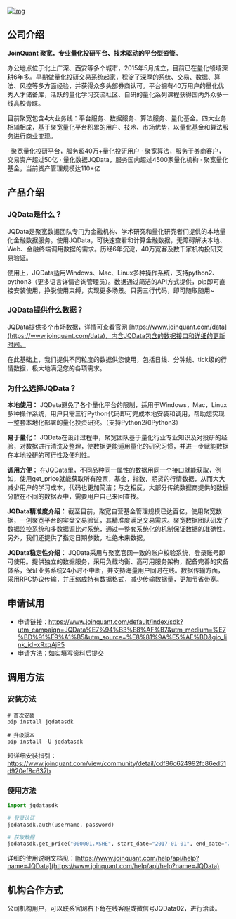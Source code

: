 [![img](https://raw.githubusercontent.com/JoinQuant/jqdatasdk/master/logo.png)](https://raw.githubusercontent.com/JoinQuant/jqdatasdk/master/logo.png)

## 公司介绍

**JoinQuant 聚宽，专业量化投研平台、技术驱动的平台型资管。**

办公地点位于北上广深、西安等多个城市，2015年5月成立，目前已在量化领域深耕6年多。早期做量化投研交易系统起家，积淀了深厚的系统、交易、数据、算法、风控等多方面经验，并获得众多头部券商认可。平台拥有40万用户的量化优秀人才储备库，活跃的量化学习交流社区、自研的量化系列课程获得国内外众多一线高校青睐。

目前聚宽包含4大业务线：平台服务、数据服务、算法服务、量化基金。四大业务相辅相成，基于聚宽量化平台积累的用户、技术、市场优势，以量化基金和算法服务进行商业变现。

·  聚宽量化投研平台，服务超40万+量化投研用户
·  聚宽算法，服务于券商客户，交易资产超过50亿
·  量化数据JQData，服务国内超过4500家量化机构
·  聚宽量化基金，当前资产管理规模达110+亿

## 产品介绍

### JQData是什么？

JQData是聚宽数据团队专门为金融机构、学术研究和量化研究者们提供的本地量化金融数据服务。使用JQData，可快速查看和计算金融数据，无障碍解决本地、Web、金融终端调用数据的需求。历经6年沉淀，40万宽客及数千家机构投研交易验证。

使用上，JQData适用Windows、Mac、Linux多种操作系统，支持python2、python3（更多语言详情咨询管理员）。数据通过简洁的API方式提供，pip即可直接安装使用，挣脱使用束缚，实现更多场景。只需三行代码，即可随取随用~

### JQData提供什么数据？

JQData提供多个市场数据，详情可查看官网 [https://www.joinquant.com/data](https://www.joinquant.com/data)，内含JQData包含的数据接口和详细的更新时间。

在此基础上，我们提供不同粒度的数据供您使用，包括日线、分钟线、tick级的行情数据，极大地满足您的各项需求。

### 为什么选择JQData？

**本地使用：** JQData避免了各个量化平台的限制，适用于Windows，Mac，Linux多种操作系统，用户只需三行Python代码即可完成本地安装和调用，帮助您实现一整套本地化部署的量化投资研究。（支持Python2和Python3）

**易于量化：** JQData在设计过程中，聚宽团队基于量化行业专业知识及对投研的经验，对数据进行清洗及整理，使数据更能适用量化的研究习惯，并进一步赋能数据在本地投研的可行性及便利性。

**调用方便：** 在JQData里，不同品种同一属性的数据用同一个接口就能获取，例如，使用get_price就能获取所有股票，基金，指数，期货的行情数据，从而大大减少用户的学习成本，代码也更加简洁；与之相反，大部分传统数据商提供的数据分散在不同的数据表中，需要用户自己来回查找。

**JQData精准度介绍：** 截至目前，聚宽自营基金管理规模已达百亿，使用聚宽数据，一创聚宽平台的实盘交易验证，其精准度满足交易需求。聚宽数据团队研发了数据监控系统和多数据源比对系统，通过一整套系统化的机制保证数据的准确性。另外，我们还提供了指定日期参数，杜绝未来数据。

**JQData稳定性介绍：** JQData采用与聚宽官网一致的账户校验系统，登录账号即可使用。提供独立的数据服务，采用负载均衡、高可用服务架构，配备完善的灾备体系，保证业务系统24小时不中断，并支持海量用户同时在线。数据传输方面，采用RPC协议传输，并压缩成特有数据格式，减少传输数据量，更加节省带宽。

## 申请试用

- 申请链接：https://www.joinquant.com/default/index/sdk?utm_campaign=JQData%E7%94%B3%E8%AF%B7&utm_medium=%E7%BD%91%E9%A1%B5&utm_source=%E8%81%9A%E5%AE%BD&gio_link_id=xRxqAjP5
- 申请方法：如实填写资料后提交


## 调用方法

### 安装方法

```shell
# 首次安装
pip install jqdatasdk

# 升级版本
pip install -U jqdatasdk
```

超详细安装指引： https://www.joinquant.com/view/community/detail/cdf86c624992fc86ed51d920ef8c637b

### 使用方法

```python
import jqdatasdk

# 登录认证
jqdatasdk.auth(username, password)

# 获取数据
jqdatasdk.get_price("000001.XSHE", start_date="2017-01-01", end_date="2017-12-31")
```

详细的使用说明文档见：[https://www.joinquant.com/help/api/help?name=JQData](https://www.joinquant.com/help/api/help?name=JQData)

## 机构合作方式

公司机构用户，可以联系官网右下角在线客服或微信号JQData02，进行洽谈。
